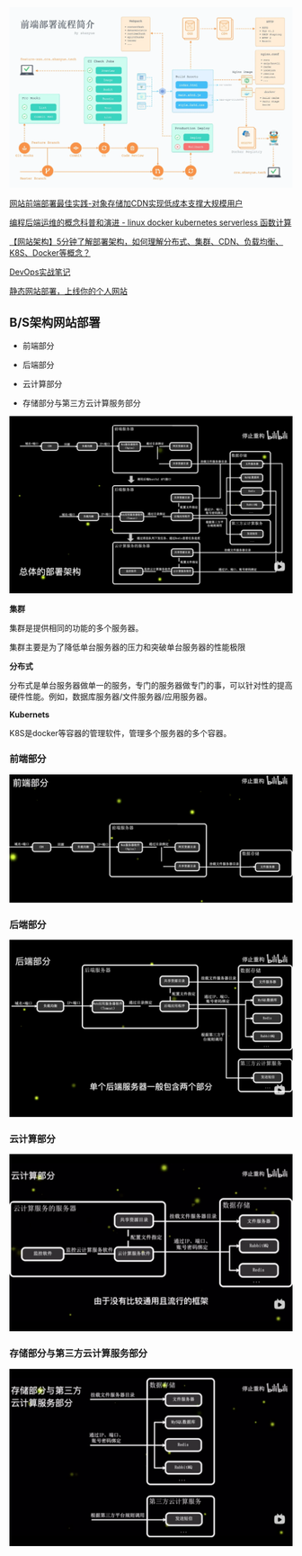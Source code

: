 ![](assets/overview/2023-10-25-23-21-10-image.png)

[网站前端部署最佳实践-对象存储加CDN实现低成本支撑大规模用户](https://www.bilibili.com/video/BV1Jg4y1F7kb/?spm_id_from=333.880.my_history.page.click&vd_source=22af953ea4c09540ad1966711a2d53f0)

[编程后端运维的概念科普和演进 - linux docker kubernetes serverless 函数计算](https://www.bilibili.com/video/BV1T341137MB/?spm_id_from=333.880.my_history.page.click&vd_source=22af953ea4c09540ad1966711a2d53f0)

[【网站架构】5分钟了解部署架构，如何理解分布式、集群、CDN、负载均衡、K8S、Docker等概念？](https://www.bilibili.com/video/BV1M34y1B7H7/?spm_id_from=333.999.0.0&vd_source=22af953ea4c09540ad1966711a2d53f0)

[DevOps实战笔记](https://learn.lianglianglee.com/%E4%B8%93%E6%A0%8F/DevOps%E5%AE%9E%E6%88%98%E7%AC%94%E8%AE%B0)

[静态网站部署，上线你的个人网站](https://www.bilibili.com/video/BV17S4y1P7qH/?spm_id_from=333.337.search-card.all.click&vd_source=22af953ea4c09540ad1966711a2d53f0)

## B/S架构网站部署

- 前端部分

- 后端部分

- 云计算部分

- 存储部分与第三方云计算服务部分

![](assets/overview/2023-10-27-11-11-15-image.png)

**集群**

集群是提供相同的功能的多个服务器。

集群主要是为了降低单台服务器的压力和突破单台服务器的性能极限

**分布式**

分布式是单台服务器做单一的服务，专门的服务器做专门的事，可以针对性的提高硬件性能。例如，数据库服务器/文件服务器/应用服务器。

**Kubernets**

K8S是docker等容器的管理软件，管理多个服务器的多个容器。

### 前端部分

![](assets/overview/2023-10-27-11-01-10-image.png)

### 后端部分

![](assets/overview/2023-10-27-11-05-02-image.png)

### 云计算部分

![](assets/overview/2023-10-27-11-07-06-image.png)

### 存储部分与第三方云计算服务部分

![](assets/overview/2023-10-27-11-09-10-image.png)

